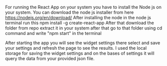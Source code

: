 For running the React App on your system you have to install the Node js on your system.
You can download the node js installer from here https://nodejs.org/en/download/
After installing the node in the node js terminal run this npm install -g create-react-app
After that download the folder from repo extract it in your system after that go to that folder using cd command and write "npm start" in the 
terminal

After starting the app you will see the widget settings there select and save your settings and refresh the page to see the results.
I used the local storage for saving the widget settings and on the bases of settings it will query the data from your provided json file. 
